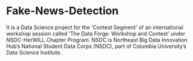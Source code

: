# Fake-News-Detection
It is a Data Science project for the 'Contest Segment' of an international workshop session called 'The Data Forge: Workshop and Contest' under NSDC-HerWILL Chapter Program.
NSDC is Northeast Big Data Innovation Hub’s National Student Data Corps (NSDC), part of Columbia University’s Data Science Institute.
